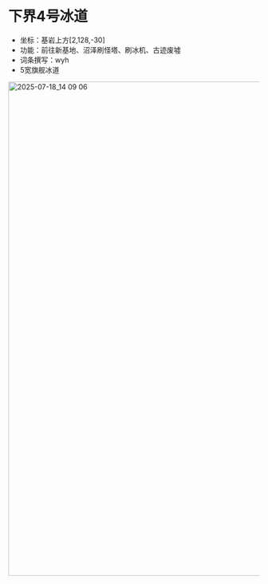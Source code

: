 # 下界4号冰道
- 坐标：基岩上方[2,128,-30]
- 功能：前往新基地、沼泽刷怪塔、刷冰机、古迹废墟
- 词条撰写：wyh
- 5宽旗舰冰道
<img width="1920" height="991" alt="2025-07-18_14 09 06" src="https://github.com/user-attachments/assets/ad9ad276-ae6e-4104-bdde-a88ec9c250f5" />
